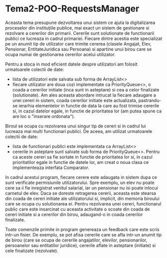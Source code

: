 # Tema2-POO-RequestsManager

Aceasta tema presupune dezvoltarea unui sistem ce ajuta la digitalizarea proceselor din instituțiile publice, mai exact un
sistem de gestionare si rezolvare a cererilor din primarii. Cererile sunt solutionate de functionarii publici ce lucreaza in cadrul primariei.
Fiecare dintre acestia este specializat pe un anumit tip de utilizator care trimite cererea (clasele Angajat, Elev, Pensionar, EntitateJuridica sau Persoana) si apartine unui birou care se ocupa numai de gestionarea cererilor acelui utilizator.

Pentru a stoca in mod eficient datele despre utilizatori am folosit urmatoarele colectii de date:
- lista de utilizatori este salvata sub forma de ArrayList<>
- fiecare utilizator are doua cozi implementate ca PriorityQueue<>, o coada a cererilor initiate (inca sunt in asteptare) si cea a celor finalizate (solutionate). Am ales aceasta abordare intrucat la fiecare adaugare a unei cereri in sistem, coada cererilor initiate este actualizata, pastrandu-se ierarhia elementelor in functie de data la care au fost trimise cererile si, in cazul datelor egale, in functie de prioritatea lor (am putea spune ca are loc o "inserare ordonata").

Biroul se ocupa cu rezolvarea unui singur tip de cereri si in cadrul lui lucreaza mai multi functionari publici. De aceea, am utilizat
urmatoarele colectii de date:
- lista de functionari publici este implementata ca ArrayList<>
- cererile in asteptare sunt salvate sub forma de PriorityQueue<>. Pentru ca aceste cereri sa fie sortate in functie de prioritatea lor si, in cazul prioritatilor egale in functie de datele lor, am creat o noua clasa ce implementeaza interfata Comparator.

In cadrul acestui program, fiecare cerere este adaugata in sistem dupa ce sunt verificate permisiunile utilizatorului. Spre exemplu, un elev nu poate cere sa ii fie inregistrat venitul salarial, iar un pensionar nu isi poate inlocui carnetul de elev. Daca se doreste retragerea cererii, aceasta este stearsa din coada de cereri initiate ale utilizatorului si, implicit, din memoria biroului care se ocupa cu solutionarea ei. Pentru rezolvarea unei cereri, 
functionarul public care este insarcinat cu aceasta activitate o scoate din coada de cereri initiate si a cererilor din birou, adaugand-o in coada cererilor finalizate.

Toate comenzile primite in program genereaza un feedback care este scris intr-un fisier. De exemplu, se pot afisa cererile care se afla intr-un anumit tip de birou (care se ocupa de cererile angajatilor, elevilor, pensionarilor, persoanelor sau entitatilor juridice), cererile aflate in asteptare (initiate) si cele finalizate (rezolvate).
